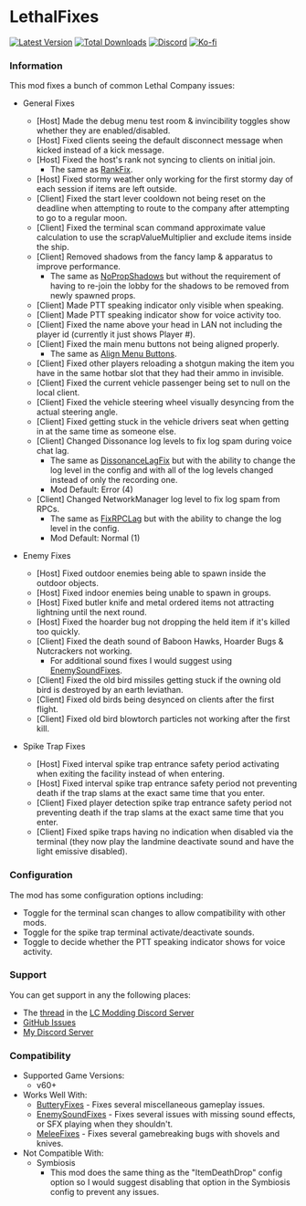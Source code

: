 # LethalFixes

[![Latest Version](https://img.shields.io/thunderstore/v/Dev1A3/LethalFixes?style=for-the-badge&logo=thunderstore&logoColor=white)](https://thunderstore.io/c/lethal-company/p/Dev1A3/LethalFixes)
[![Total Downloads](https://img.shields.io/thunderstore/dt/Dev1A3/LethalFixes?style=for-the-badge&logo=thunderstore&logoColor=white)](https://thunderstore.io/c/lethal-company/p/Dev1A3/LethalFixes)
[![Discord](https://img.shields.io/discord/646323142737788928?style=for-the-badge&logo=discord&logoColor=white&label=Discord)](https://discord.gg/DZD2apDnMM)
[![Ko-fi](https://img.shields.io/badge/Donate-F16061.svg?style=for-the-badge&logo=ko-fi&logoColor=white&label=Ko-fi)](https://ko-fi.com/K3K8SOM8U)

### Information

This mod fixes a bunch of common Lethal Company issues:

- General Fixes

  - [Host] Made the debug menu test room & invincibility toggles show whether they are enabled/disabled.
  - [Host] Fixed clients seeing the default disconnect message when kicked instead of a kick message.
  - [Host] Fixed the host's rank not syncing to clients on initial join.
    - The same as [RankFix](https://thunderstore.io/c/lethal-company/p/Glitch/RankFix/).
  - [Host] Fixed stormy weather only working for the first stormy day of each session if items are left outside.
  - [Client] Fixed the start lever cooldown not being reset on the deadline when attempting to route to the company after attempting to go to a regular moon.
  - [Client] Fixed the terminal scan command approximate value calculation to use the scrapValueMultiplier and exclude items inside the ship.
  - [Client] Removed shadows from the fancy lamp & apparatus to improve performance.
    - The same as [NoPropShadows](https://thunderstore.io/c/lethal-company/p/Glitch/NoPropShadows/) but without the requirement of having to re-join the lobby for the shadows to be removed from newly spawned props.
  - [Client] Made PTT speaking indicator only visible when speaking.
  - [Client] Made PTT speaking indicator show for voice activity too.
  - [Client] Fixed the name above your head in LAN not including the player id (currently it just shows Player #).
  - [Client] Fixed the main menu buttons not being aligned properly.
    - The same as [Align Menu Buttons](https://thunderstore.io/c/lethal-company/p/GoldenGuy1000/Align_Menu_Buttons/).
  - [Client] Fixed other players reloading a shotgun making the item you have in the same hotbar slot that they had their ammo in invisible.
  - [Client] Fixed the current vehicle passenger being set to null on the local client.
  - [Client] Fixed the vehicle steering wheel visually desyncing from the actual steering angle.
  - [Client] Fixed getting stuck in the vehicle drivers seat when getting in at the same time as someone else.
  - [Client] Changed Dissonance log levels to fix log spam during voice chat lag.
    - The same as [DissonanceLagFix](https://thunderstore.io/c/lethal-company/p/linkoid/DissonanceLagFix/) but with the ability to change the log level in the config and with all of the log levels changed instead of only the recording one.
    - Mod Default: Error (4)
  - [Client] Changed NetworkManager log level to fix log spam from RPCs.
    - The same as [FixRPCLag](https://thunderstore.io/c/lethal-company/p/Bobbie/FixRPCLag/) but with the ability to change the log level in the config.
    - Mod Default: Normal (1)

- Enemy Fixes

  - [Host] Fixed outdoor enemies being able to spawn inside the outdoor objects.
  - [Host] Fixed indoor enemies being unable to spawn in groups.
  - [Host] Fixed butler knife and metal ordered items not attracting lightning until the next round.
  - [Host] Fixed the hoarder bug not dropping the held item if it's killed too quickly.
  - [Client] Fixed the death sound of Baboon Hawks, Hoarder Bugs & Nutcrackers not working.
    - For additional sound fixes I would suggest using [EnemySoundFixes](https://thunderstore.io/c/lethal-company/p/ButteryStancakes/EnemySoundFixes/).
  - [Client] Fixed the old bird missiles getting stuck if the owning old bird is destroyed by an earth leviathan.
  - [Client] Fixed old birds being desynced on clients after the first flight.
  - [Client] Fixed old bird blowtorch particles not working after the first kill.

- Spike Trap Fixes
  - [Host] Fixed interval spike trap entrance safety period activating when exiting the facility instead of when entering.
  - [Host] Fixed interval spike trap entrance safety period not preventing death if the trap slams at the exact same time that you enter.
  - [Client] Fixed player detection spike trap entrance safety period not preventing death if the trap slams at the exact same time that you enter.
  - [Client] Fixed spike traps having no indication when disabled via the terminal (they now play the landmine deactivate sound and have the light emissive disabled).

### Configuration

The mod has some configuration options including:

- Toggle for the terminal scan changes to allow compatibility with other mods.
- Toggle for the spike trap terminal activate/deactivate sounds.
- Toggle to decide whether the PTT speaking indicator shows for voice activity.

### Support

You can get support in any the following places:

- The [thread](https://discord.com/channels/1168655651455639582/1235731485894643722) in the [LC Modding Discord Server](https://discord.gg/lcmod)
- [GitHub Issues](https://github.com/1A3Dev/LC-LethalFixes/issues)
- [My Discord Server](https://discord.gg/DZD2apDnMM)

### Compatibility

- Supported Game Versions:
  - v60+
- Works Well With:
  - [ButteryFixes](https://thunderstore.io/c/lethal-company/p/ButteryStancakes/ButteryFixes/) - Fixes several miscellaneous gameplay issues.
  - [EnemySoundFixes](https://thunderstore.io/c/lethal-company/p/ButteryStancakes/EnemySoundFixes/) - Fixes several issues with missing sound effects, or SFX playing when they shouldn't.
  - [MeleeFixes](https://thunderstore.io/c/lethal-company/p/ButteryStancakes/MeleeFixes/) - Fixes several gamebreaking bugs with shovels and knives.
- Not Compatible With:
  - Symbiosis
    - This mod does the same thing as the "ItemDeathDrop" config option so I would suggest disabling that option in the Symbiosis config to prevent any issues.
